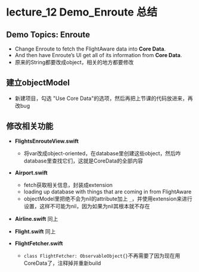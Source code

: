 # lecture_12 Demo_Enroute 总结
## Demo Topics: Enroute
- Change Enroute to fetch the FlightAware data into **Core Data**.
- And then have Enroute’s UI get all of its information from **Core Data**.
- 原来的String都要改成object，相关的地方都要修改

## 建立objectModel
- 新建项目，勾选 "Use Core Data"的选项，然后再把上节课的代码放进来，再改bug

## 修改相关功能
- **FlightsEnrouteView.swift**
    + 将var改成object-oriented，在database里创建这些object，然后咋database里查找它们，这就是CoreData的全部内容

- **Airport.swift**
    + fetch获取相关信息，封装成extension
    + loading up database with things that are coming in from FlightAware
    + objectModel里把绝不会为nil的attribute加上 `_`，并使用extension来进行设置，这样不可能为nil，因为如果为nil其根本就不存在

- **Airline.swift** 同上

- **Flight.swift** 同上

- **FlightFetcher.swift**
    + `class FlightFetcher: ObservableObject{}`不再需要了因为现在用CoreData了，注释掉并重新build
